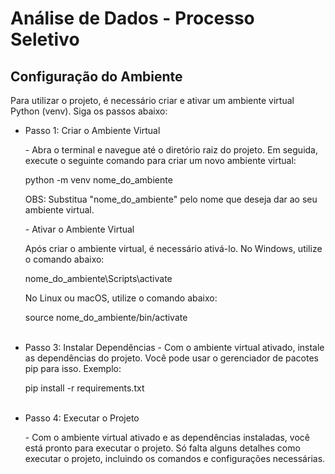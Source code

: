 <html>
  <h1>Análise de Dados - Processo Seletivo </h1>

  <h2>Configuração do Ambiente </h2>
  <p>Para utilizar o projeto, é necessário criar e ativar um ambiente virtual Python (venv). Siga os passos abaixo:</p>

<ul>
  <li>
     Passo 1: Criar o Ambiente Virtual
    <p>- Abra o terminal e navegue até o diretório raiz do projeto. Em seguida, execute o seguinte comando para criar um novo ambiente virtual:</p>
      <p>python -m venv nome_do_ambiente</p>
    <p>OBS: Substitua "nome_do_ambiente" pelo nome que deseja dar ao seu ambiente virtual.</p>
    <p>- Ativar o Ambiente Virtual</p>
    <p>Após criar o ambiente virtual, é necessário ativá-lo. No Windows, utilize o comando abaixo:</p>
      <p> nome_do_ambiente\Scripts\activate</p>
    <p>No Linux ou macOS, utilize o comando abaixo:</p>
      <p> source nome_do_ambiente/bin/activate</p>
  </li>
  <br>
<li>
  Passo 3: Instalar Dependências
 - Com o ambiente virtual ativado, instale as dependências do projeto. Você pode usar o gerenciador de pacotes pip para isso. Exemplo:
  <p> pip install -r requirements.txt</p>
</li>
<br>
<li>
Passo 4: Executar o Projeto
<p>- Com o ambiente virtual ativado e as dependências instaladas, você está pronto para executar o projeto. Só falta alguns detalhes como executar o projeto, incluindo os comandos e configurações necessárias.</p>
</li>
</ul>

